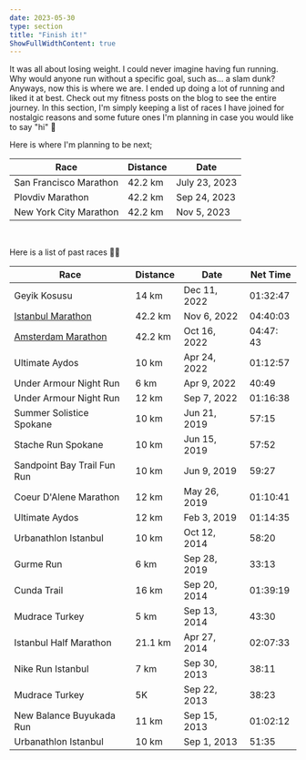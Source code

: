 ```yaml
---
date: 2023-05-30
type: section
title: "Finish it!"
ShowFullWidthContent: true
---
```


It was all about losing weight. I could never imagine having fun running. Why would anyone run without a specific goal, such as... a slam dunk? Anyways, now this is where we are. I ended up doing a lot of running and liked it at best. Check out my fitness posts on the blog to see the entire journey. In this section, I'm simply keeping a list of races I have joined for nostalgic reasons and some future ones I'm planning in case you would like to say "hi" 👋

Here is where I'm planning to be next;

| Race                   | Distance | Date          |
|------------------------|----------|---------------|
| San Francisco Marathon | 42.2 km  | July 23, 2023 |
| Plovdiv Marathon       | 42.2 km  | Sep 24, 2023  |
| New York City Marathon | 42.2 km  | Nov 5, 2023   |

<br/>

Here is a list of past races 🏃‍♂️

| Race                                                                      | Distance | Date         | Net Time  |
|---------------------------------------------------------------------------|----------|--------------|-----------|
| Geyik Kosusu                                                              | 14 km    | Dec 11, 2022 | 01:32:47  |
| [Istanbul Marathon](https://daron.blog/2022/two-marathons-in-30-days/)    | 42.2 km  | Nov 6, 2022  | 04:40:03  |
| [Amsterdam Marathon](https://daron.blog/2022/finished-my-first-marathon/) | 42.2 km  | Oct 16, 2022 | 04:47: 43 |
| Ultimate Aydos                                                            | 10 km    | Apr 24, 2022 | 01:12:57  |
| Under Armour Night Run                                                    | 6 km     | Apr 9, 2022  | 40:49     |
| Under Armour Night Run                                                    | 12 km    | Sep 7, 2022  | 01:16:38  |
| Summer Solistice Spokane                                                  | 10 km    | Jun 21, 2019 | 57:15     |
| Stache Run Spokane                                                        | 10 km    | Jun 15, 2019 | 57:52     |
| Sandpoint Bay Trail Fun Run                                               | 10 km    | Jun 9, 2019  | 59:27     |
| Coeur D'Alene Marathon                                                    | 12 km    | May 26, 2019 | 01:10:41  |
| Ultimate Aydos                                                            | 12 km    | Feb 3, 2019  | 01:14:35  |
| Urbanathlon Istanbul                                                      | 10 km    | Oct 12, 2014 | 58:20     |
| Gurme Run                                                                 | 6 km     | Sep 28, 2019 | 33:13     |  
| Cunda Trail                                                               | 16 km    | Sep 20, 2014 | 01:39:19  |
| Mudrace Turkey                                                            | 5 km     | Sep 13, 2014 | 43:30     |
| Istanbul Half Marathon                                                    | 21.1 km  | Apr 27, 2014 | 02:07:33  |
| Nike Run Istanbul                                                         | 7 km     | Sep 30, 2013 | 38:11     |
| Mudrace Turkey                                                            | 5K       | Sep 22, 2013 | 38:23     |
| New Balance Buyukada Run                                                  | 11 km    | Sep 15, 2013 | 01:02:12  |
| Urbanathlon Istanbul                                                      | 10 km    | Sep 1, 2013  | 51:35     |


